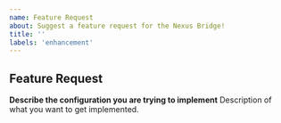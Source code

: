 ```yaml
---
name: Feature Request
about: Suggest a feature request for the Nexus Bridge!
title: ''
labels: 'enhancement'
---
```


## Feature Request

**Describe the configuration you are trying to implement**
Description of what you want to get implemented. 
